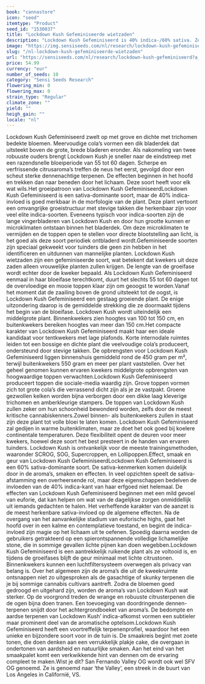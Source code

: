 ```yaml
---
book: "cannastore"
icon: "seed"
itemtype: "Product"
seed_id: "1530037"
title: "Lockdown Kush Gefeminiseerde wietzaden"
description: "Lockdown Kush Gefeminiseerd is 40% indica-/60% sativa. Ze groeit compact en produceert dichte, ijzige toppen. Citrus, dennen en aarde terpenenprofielen."
image: "https://img.sensiseeds.com/nl/research/lockdown-kush-gefeminiseerd-image.png"
slug: "/nl-lockdown-kush-gefeminiseerde-wietzaden"
url: "https://sensiseeds.com/nl/research/lockdown-kush-gefeminiseerd?a_aid=cannastore"
price: 54.99
currency: "eur"
number_of_seeds: 10
category: "Sensi Seeds Research"
flowering_min: 0
flowering_max: 0
strain_type: "Regular"
climate_zone: ""
yield: ""
heigh_gain: ""
locale: "nl"
---
```

Lockdown Kush Gefeminiseerd zwelt op met grove en dichte met trichomen bedekte bloemen. Meervoudige cola’s vormen een dik bladerdek dat uitsteekt boven de grote, brede bladeren eronder. Als nakomeling van twee robuuste ouders brengt Lockdown Kush je sneller naar de eindstreep met een razendsnelle bloeiperiode van 55 tot 60 dagen. Scherpe en verfrissende citrusaroma’s treffen de neus het eerst, gevolgd door een scheut sterke dennenachtige terpenen. De effecten beginnen in het hoofd en trekken dan naar beneden door het lichaam. Deze soort heeft voor elk wat wils.Het groeipatroon van Lockdown Kush GefeminiseerdLockdown Kush Gefeminiseerd is een sativa-dominante soort, maar de 40% indica-invloed is goed merkbaar in de morfologie van de plant. Deze plant vertoont een omvangrijke groeistructuur met stevige takken die herkenbaar zijn voor veel elite indica-soorten. Eveneens typisch voor indica-soorten zijn de lange vingerbladeren van Lockdown Kush en door hun grootte kunnen er microklimaten ontstaan binnen het bladerdek. Om deze microklimaten te vermijden en de toppen open te stellen voor directe blootstelling aan licht, is het goed als deze soort periodiek ontbladerd wordt.Gefeminiseerde soorten zijn speciaal gekweekt voor tuinders die geen zin hebben in het identificeren en uitdunnen van mannelijke planten. Lockdown Kush wietzaden zijn een gefeminiseerde soort, wat betekent dat kwekers uit deze zaden alleen vrouwelijke planten zullen krijgen. De lengte van de groeifase wordt echter door de kweker bepaald. Als Lockdown Kush Gefeminiseerd eenmaal in haar bloeifase terechtkomt, duurt het slechts 55 tot 60 dagen tot de overvloedige en mooie toppen klaar zijn om geoogst te worden.Vanaf het moment dat de zaailing boven de grond uitsteekt tot de oogst, is Lockdown Kush Gefeminiseerd een gestaag groeiende plant. De enige uitzondering daarop is de gemiddelde strekking die ze doormaakt tijdens het begin van de bloeifase. Lockdown Kush wordt uiteindelijk een middelgrote plant. Binnenkwekers zien hoogtes van 100 tot 150 cm, en buitenkwekers bereiken hoogtes van meer dan 150 cm.Het compacte karakter van Lockdown Kush Gefeminiseerd maakt haar een ideale kandidaat voor tentkwekers met lage plafonds. Korte internodale ruimtes leiden tot een bossige en dichte plant die veelvoudige cola’s produceert, ondersteund door stevige takken. De opbrengsten voor Lockdown Kush Gefeminiseerd liggen binnenshuis gemiddeld rond de 450 gram per m², terwijl buitenkwekers 550 gram en meer per plant vaststellen. Over het geheel genomen kunnen ervaren kwekers middelgrote opbrengsten van hoogwaardige toppen verwachten.Lockdown Kush Gefeminiseerd produceert toppen die sociale-media waardig zijn. Grove toppen vormen zich tot grote cola’s die verrassend dicht zijn als je ze vastpakt. Groene gezwollen kelken worden bijna verborgen door een dikke laag kleverige trichomen en amberkleurige stampers. De toppen van Lockdown Kush zullen zeker om hun schoonheid bewonderd worden, zelfs door de meest kritische cannabiskenners.Zowel binnen- als buitenkwekers zullen in staat zijn deze plant tot volle bloei te laten komen. Lockdown Kush Gefeminiseerd zal gedijen in warme buitenklimaten, maar ze doet het ook goed bij koelere continentale temperaturen. Deze flexibiliteit opent de deuren voor meer kwekers, hoewel deze soort het best presteert in de handen van ervaren tuinders. Lockdown Kush is ontvankelijk voor de meeste trainingsmethoden, waaronder SCROG, SOG, Supercroppen, en Lollipoppen.Effect, smaak en geur van Lockdown Kush GefeminiseerdLockdown Kush Gefeminiseerd is een 60% sativa-dominante soort. De sativa-kenmerken komen duidelijk door in de aroma’s, smaken en effecten. In veel opzichten speelt de sativa-afstamming een overheersende rol, maar deze eigenschappen bedelven de invloeden van de 40% indica-kant van haar erfgoed niet helemaal. De effecten van Lockdown Kush Gefeminiseerd beginnen met een mild gevoel van euforie, dat kan helpen om wat van de dagelijkse zorgen onmiddellijk uit iemands gedachten te halen. Het verheffende karakter van de aanzet is de meest herkenbare sativa-invloed op de algemene effecten. Na de overgang van het aanvankelijke stadium van euforische highs, gaat het hoofd over in een kalme en contemplatieve toestand, en begint de indica-invloed zijn magie op het lichaam uit te oefenen. Spoedig daarna worden de gebruikers getrakteerd op een spierontspannende volledige lichamelijke stone, die in sommige gevallen lichte pijnen kan doen wegebben.Lockdown Kush Gefeminiseerd is een aantrekkelijk ruikende plant als ze voltooid is, en tijdens de groeifases blijft de geur minimaal met lichte citrustonen. Binnenkwekers kunnen een luchtfiltersysteem overwegen als privacy van belang is. Over het algemeen zijn de aroma’s die uit de kweekruimte ontsnappen niet zo uitgesproken als de gasachtige of skunky terpenen die je bij sommige cannabis cultivars aantreft. Zodra de bloemen goed gedroogd en uitgehard zijn, worden de aroma’s van Lockdown Kush wat sterker. Op de voorgrond treden de wrange en robuuste citrusterpenen die de ogen bijna doen tranen. Een toevoeging van doordringende dennen-terpenen snijdt door het achtergrondboeket van aroma’s. De bedompte en aardse terpenen van Lockdown Kush’ indica-afkomst vormen een subtieler maar prominent deel van de aromatische optelsom.Lockdown Kush Gefeminiseerd heeft een voortreffelijk terpenenprofiel, waardoor het een unieke en bijzondere soort voor in de tuin is. De smaakreis begint met zoete tonen, die doen denken aan een verrukkelijk plakje cake, die overgaan in ondertonen van aardsheid en natuurlijke smaken. Aan het eind van het smaakpalet komt een verkwikkende hint van dennen om de ervaring compleet te maken.Wist je dit? San Fernando Valley OG wordt ook wel SFV OG genoemd. Ze is genoemd naar ‘the Valley’, een streek in de buurt van Los Angeles in Californië, VS.

